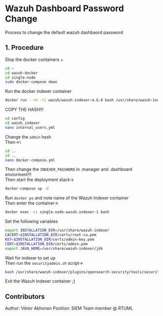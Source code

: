 # Wazuh Dashboard Password Change 

Process to change the default wazuh dashbaord password

## 1. Procedure

Stop the docker containers +

```bash
cd ~
cd wazuh-docker
cd single-node
sudo docker-compose down
```

Run the docker indexer container

```bash
docker run --rm -ti wazuh/wazuh-indexer:4.6.0 bash /usr/share/wazuh-indexer/plugins/opensearch-security/tools/hash.sh
```

COPY THE HASH!!!

```bash
cd config
cd wazuh_indexer
nano internal_users.yml
```

Change the `admin` hash\
Then->\

```bash
cd ..
cd ..
nano docker-compose.yml
```

Then change the `INDEXER_PASSWORD` in .manager and .dashboard enviorment!!!\
Then start the deployment stack->

```bash
docker-compose up -d
```

Run `docker ps` and note name of the Wazuh Indexer container\
Then enter the container->

```bash
docker exec -it single-node-wazuh.indexer-1 bash
```

Set the following variables
```bash
export INSTALLATION_DIR=/usr/share/wazuh-indexer
CACERT=$INSTALLATION_DIR/certs/root-ca.pem
KEY=$INSTALLATION_DIR/certs/admin-key.pem
CERT=$INSTALLATION_DIR/certs/admin.pem
export JAVA_HOME=/usr/share/wazuh-indexer/jdk
```

Wait for indexer to set up\
Then run the `securityadmin.sh` script->

```bash
bash /usr/share/wazuh-indexer/plugins/opensearch-security/tools/securityadmin.sh -cd /usr/share/wazuh-indexer/opensearch-security/ -nhnv -cacert  $CACERT -cert $CERT -key $KEY -p 9200 -icl
```

Exit the Wazuh Indexer container ;)

## Contributors

Author: Viktor Akhonen
Position: SIEM Team member @ RTUML
